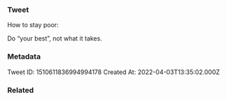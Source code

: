 ### Tweet
How to stay poor:

Do “your best”, not what it takes.

### Metadata
Tweet ID: 1510611836994994178
Created At: 2022-04-03T13:35:02.000Z

### Related

